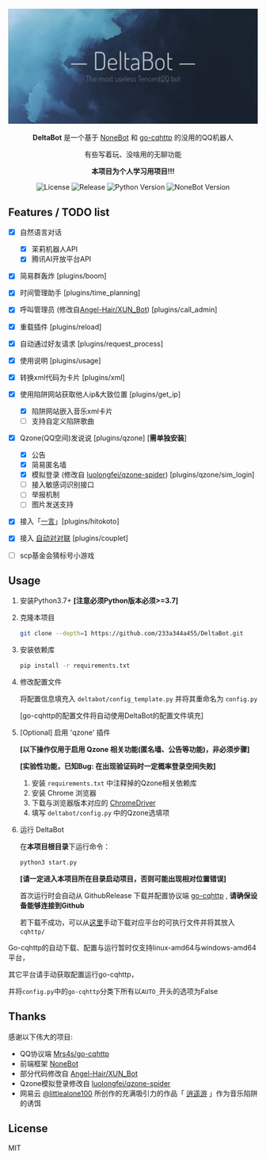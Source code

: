 ![DeltaBot](https://raw.githubusercontent.com/233a344a455/ImageHost/master/deltabot.jpg)
<div align="center">

**DeltaBot** 是一个基于 [NoneBot](https://github.com/nonebot/nonebot) 和 [go-cqhttp](https://github.com/Mrs4s/go-cqhttp) 的没用的QQ机器人

有些写着玩、没啥用的无聊功能

**本项目为个人学习用项目!!!**

![License](https://img.shields.io/github/license/233a344a455/DeltaBot)
![Release](https://img.shields.io/github/v/release/233a344a455/DeltaBot?include_prereleases)
![Python Version](https://img.shields.io/badge/python-3.7+-ff69b4.svg)
![NoneBot Version](https://img.shields.io/badge/nonebot-1.8.0+-red.svg)

</div>

## Features / TODO list

- [x] 自然语言对话
  - [x] 茉莉机器人API
  - [x] 腾讯AI开放平台API
- [x] 简易群轰炸 [plugins/boom]
- [x] 时间管理助手 [plugins/time_planning]
- [x] 呼叫管理员 (修改自[Angel-Hair/XUN_Bot](https://github.com/Angel-Hair/XUN_Bot/blob/master/xunbot/plugins/call_admin)) [plugins/call_admin]
- [x] 重载插件 [plugins/reload]
- [x] 自动通过好友请求 [plugins/request_process]
- [x] 使用说明 [plugins/usage]
- [x] 转换xml代码为卡片 [plugins/xml]
- [x] 使用陷阱网站获取他人ip&大致位置 [plugins/get_ip]
  - [x] 陷阱网站嵌入音乐xml卡片
  - [ ] 支持自定义陷阱歌曲
- [x] Qzone(QQ空间)发说说 [plugins/qzone] [**需单独安装**]
  - [x] 公告
  - [x] 简易匿名墙
  - [x] 模拟登录 (修改自 [luolongfei/qzone-spider](https://github.com/luolongfei/qzone-spider)) [plugins/qzone/sim_login]
  - [ ] 接入敏感词识别接口
  - [ ] 举报机制
  - [ ] 图片发送支持
- [x] 接入「[一言](hitokoto.cn)」[plugins/hitokoto]
- [x] 接入 [自动对对联](https://ai.binwang.me/couplet/) [plugins/couplet]
- [ ] scp基金会猜标号小游戏



## Usage

1. 安装Python3.7+ **[注意必须Python版本必须>=3.7]**

3. 克隆本项目

   ```bash
   git clone --depth=1 https://github.com/233a344a455/DeltaBot.git
   ```

4. 安装依赖库

   ```bash
   pip install -r requirements.txt
   ```

   

5. 修改配置文件

   将配置信息填充入 `deltabot/config_template.py` 并将其重命名为 `config.py`

   [go-cqhttp的配置文件将自动使用DeltaBot的配置文件填充]

   

7. [Optional] 启用 'qzone' 插件

   **[以下操作仅用于启用 Qzone 相关功能(匿名墙、公告等功能)，非必须步骤]**

   **[实验性功能，已知Bug: 在出现验证码时一定概率登录空间失败]**

   1. 安装 `requirements.txt` 中注释掉的Qzone相关依赖库
   2. 安装 Chrome 浏览器
   3. 下载与浏览器版本对应的 [ChromeDriver](https://chromedriver.chromium.org/)
   4. 填写 `deltabot/config.py` 中的Qzone选填项
   
   
   
6. 运行 DeltaBot

   在**本项目根目录**下运行命令：

   ```bash
   python3 start.py
   ```

   **[请一定进入本项目所在目录启动项目，否则可能出现相对位置错误]**

   首次运行时会自动从 GithubRelease 下载并配置协议端 [go-cqhttp](https://github.com/Mrs4s/go-cqhttp) , **请确保设备能够连接到Github**

   若下载不成功，可以从[这里](https://github.com/Mrs4s/go-cqhttp/releases)手动下载对应平台的可执行文件并将其放入 `cqhttp/`

    
   
Go-cqhttp的自动下载、配置与运行暂时仅支持linux-amd64与windows-amd64平台，
   
   其它平台请手动获取配置运行go-cqhttp，
   
   并将`config.py`中的`go-cqhttp`分类下所有以`AUTO_`开头的选项为False



## Thanks

感谢以下伟大的项目:

- QQ协议端 [Mrs4s/go-cqhttp](https://github.com/Mrs4s/go-cqhttp)
- 前端框架 [NoneBot](https://github.com/nonebot/nonebot)
- 部分代码修改自 [Angel-Hair/XUN_Bot](https://github.com/Angel-Hair/XUN_Bot)
- Qzone模拟登录修改自 [luolongfei/qzone-spider](https://github.com/luolongfei/qzone-spider)
- 网易云 [@littlealone100](https://music.163.com/#/artist?id=12063182) 所创作的充满吸引力的作品「 [逍遥游](https://music.163.com/#/song?id=532522915) 」作为音乐陷阱的诱饵




## License

MIT
